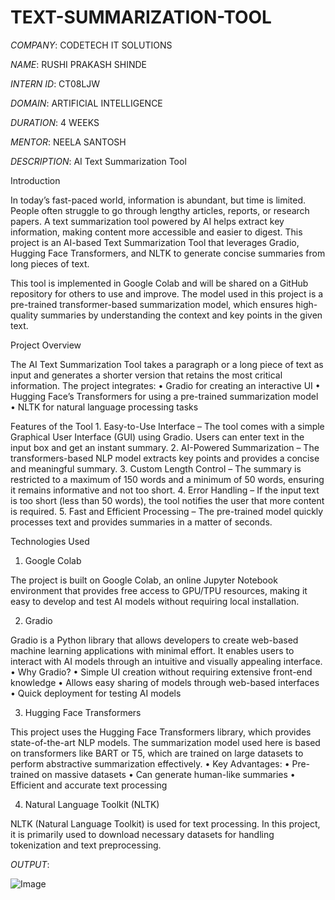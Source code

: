 # TEXT-SUMMARIZATION-TOOL

*COMPANY*: CODETECH IT SOLUTIONS

*NAME*: RUSHI PRAKASH SHINDE

*INTERN ID*: CT08LJW

*DOMAIN*: ARTIFICIAL INTELLIGENCE

*DURATION*: 4 WEEKS

*MENTOR*: NEELA SANTOSH

*DESCRIPTION*: 
AI Text Summarization Tool

Introduction

In today’s fast-paced world, information is abundant, but time is limited. People often struggle to go through lengthy articles, reports, or research papers. A text summarization tool powered by AI helps extract key information, making content more accessible and easier to digest. This project is an AI-based Text Summarization Tool that leverages Gradio, Hugging Face Transformers, and NLTK to generate concise summaries from long pieces of text.

This tool is implemented in Google Colab and will be shared on a GitHub repository for others to use and improve. The model used in this project is a pre-trained transformer-based summarization model, which ensures high-quality summaries by understanding the context and key points in the given text.

Project Overview

The AI Text Summarization Tool takes a paragraph or a long piece of text as input and generates a shorter version that retains the most critical information. The project integrates:
	•	Gradio for creating an interactive UI
	•	Hugging Face’s Transformers for using a pre-trained summarization model
	•	NLTK for natural language processing tasks

Features of the Tool
	1.	Easy-to-Use Interface – The tool comes with a simple Graphical User Interface (GUI) using Gradio. Users can enter text in the input box and get an instant summary.
	2.	AI-Powered Summarization – The transformers-based NLP model extracts key points and provides a concise and meaningful summary.
	3.	Custom Length Control – The summary is restricted to a maximum of 150 words and a minimum of 50 words, ensuring it remains informative and not too short.
	4.	Error Handling – If the input text is too short (less than 50 words), the tool notifies the user that more content is required.
	5.	Fast and Efficient Processing – The pre-trained model quickly processes text and provides summaries in a matter of seconds.

Technologies Used

1. Google Colab

The project is built on Google Colab, an online Jupyter Notebook environment that provides free access to GPU/TPU resources, making it easy to develop and test AI models without requiring local installation.

2. Gradio

Gradio is a Python library that allows developers to create web-based machine learning applications with minimal effort. It enables users to interact with AI models through an intuitive and visually appealing interface.
	•	Why Gradio?
	•	Simple UI creation without requiring extensive front-end knowledge
	•	Allows easy sharing of models through web-based interfaces
	•	Quick deployment for testing AI models

3. Hugging Face Transformers

This project uses the Hugging Face Transformers library, which provides state-of-the-art NLP models. The summarization model used here is based on transformers like BART or T5, which are trained on large datasets to perform abstractive summarization effectively.
	•	Key Advantages:
	•	Pre-trained on massive datasets
	•	Can generate human-like summaries
	•	Efficient and accurate text processing

4. Natural Language Toolkit (NLTK)

NLTK (Natural Language Toolkit) is used for text processing. In this project, it is primarily used to download necessary datasets for handling tokenization and text preprocessing.

*OUTPUT*:

![Image](https://github.com/user-attachments/assets/69ff140a-9e0b-4008-8ec2-1b1deb7e9b43)
